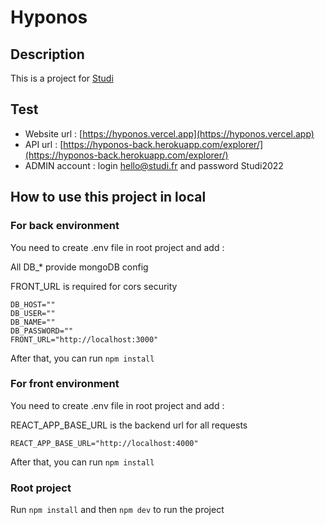 # Hyponos

## Description
This is a project for [Studi](https://www.studi.com/fr)

## Test
- Website url : [https://hyponos.vercel.app](https://hyponos.vercel.app)
- API url : [https://hyponos-back.herokuapp.com/explorer/](https://hyponos-back.herokuapp.com/explorer/)
- ADMIN account : login hello@studi.fr and password Studi2022

## How to use this project in local
### For back environment
You need to create .env file in root project and add :

All DB_* provide mongoDB config

FRONT_URL is required for cors security
```
DB_HOST=""
DB_USER=""
DB_NAME=""
DB_PASSWORD=""
FRONT_URL="http://localhost:3000"
```
After that, you can run `npm install`

### For front environment
You need to create .env file in root project and add :

REACT_APP_BASE_URL is the backend url for all requests
```
REACT_APP_BASE_URL="http://localhost:4000"
```
After that, you can run `npm install`

### Root project
Run `npm install` and then `npm dev` to run the project